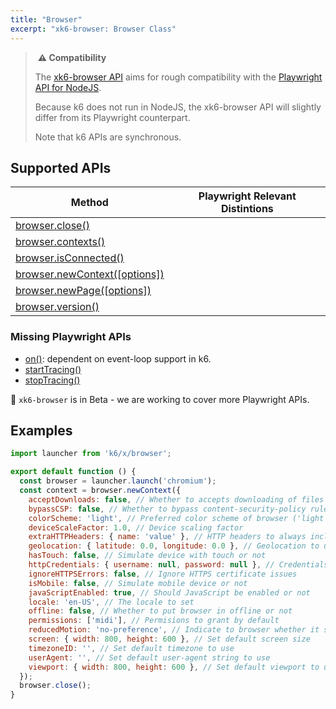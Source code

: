 ```yaml
---
title: "Browser"
excerpt: "xk6-browser: Browser Class"
---
```


> ️ **️⚠️ Compatibility**
> 
> The [xk6-browser API](/javascript-api/k6-x-browser/) aims for rough compatibility with the [Playwright API for NodeJS](https://playwright.dev/docs/api/class-playwright). 
> 
> Because k6 does not run in NodeJS, the xk6-browser API will slightly differ from its Playwright counterpart.
> 
> Note that k6 APIs are synchronous.

## Supported APIs

| Method | Playwright Relevant Distintions |
| - |  - |
| [browser.close()](https://playwright.dev/docs/api/class-browser#browser-close) |   |
| [browser.contexts()](https://playwright.dev/docs/api/class-browser#browser-contexts) |   |
| [browser.isConnected()](https://playwright.dev/docs/api/class-browser#browser-is-connected) |   |
| [browser.newContext([options])](https://playwright.dev/docs/api/class-browser#browser-new-context) |   |
| [browser.newPage([options])](https://playwright.dev/docs/api/class-browser#browser-new-page) |   |
| [browser.version()](https://playwright.dev/docs/api/class-browser#browser-version) |   |

### Missing Playwright APIs

- [on()](https://playwright.dev/docs/api/class-browsertype/#browser-type-connect): dependent on event-loop support in k6.
- [startTracing()](https://playwright.dev/docs/api/class-browser#browser-start-tracing)
- [stopTracing()](https://playwright.dev/docs/api/class-browser#browser-stop-tracing)

🚧 `xk6-browser` is in Beta - we are working to cover more Playwright APIs.

## Examples

```javascript
import launcher from 'k6/x/browser';

export default function () {
  const browser = launcher.launch('chromium');
  const context = browser.newContext({
    acceptDownloads: false, // Whether to accepts downloading of files by defaul
    bypassCSP: false, // Whether to bypass content-security-policy rules
    colorScheme: 'light', // Preferred color scheme of browser ('light', 'dark' or 'no-preference')
    deviceScaleFactor: 1.0, // Device scaling factor
    extraHTTPHeaders: { name: 'value' }, // HTTP headers to always include in HTTP requests
    geolocation: { latitude: 0.0, longitude: 0.0 }, // Geolocation to use
    hasTouch: false, // Simulate device with touch or not
    httpCredentials: { username: null, password: null }, // Credentials to use if encountering HTTP authentication
    ignoreHTTPSErrors: false, // Ignore HTTPS certificate issues
    isMobile: false, // Simulate mobile device or not
    javaScriptEnabled: true, // Should JavaScript be enabled or not
    locale: 'en-US', // The locale to set
    offline: false, // Whether to put browser in offline or not
    permissions: ['midi'], // Permisions to grant by default
    reducedMotion: 'no-preference', // Indicate to browser whether it should try to reduce motion/animations
    screen: { width: 800, height: 600 }, // Set default screen size
    timezoneID: '', // Set default timezone to use
    userAgent: '', // Set default user-agent string to use
    viewport: { width: 800, height: 600 }, // Set default viewport to use
  });
  browser.close();
}
```